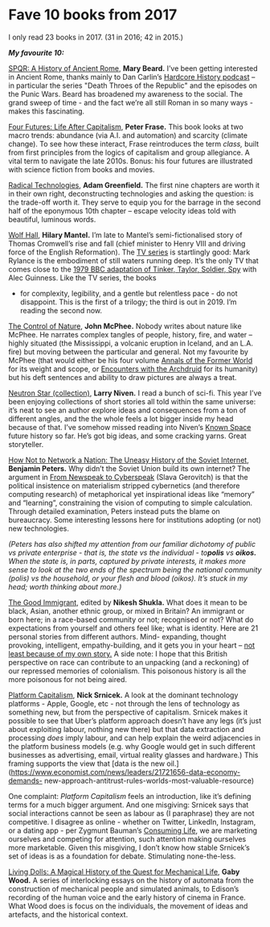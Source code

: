 # Fave 10 books from 2017

I only read 23 books in 2017. (31 in 2016; 42 in 2015.)

_**My favourite 10:**_

[SPQR: A History of Ancient Rome](http://amzn.to/2DSobc1), **Mary Beard.**
I’ve been getting interested in Ancient Rome, thanks mainly to Dan Carlin’s
[Hardcore History podcast](http://www.dancarlin.com/hardcore-history-series/)
– in particular the series "Death Throes of the Republic" and the episodes on
the Punic Wars. Beard has broadened my awareness to the social. The grand
sweep of time - and the fact we’re all still Roman in so many ways - makes
this fascinating.

[Four Futures: Life After Capitalism](http://amzn.to/2A76QcY), **Peter
Frase.** This book looks at two macro trends: abundance (via A.I. and
automation) and scarcity (climate change). To see how these interact, Frase
reintroduces the term _class,_ built from first principles from the logics of
capitalism and group allegiance. A vital term to navigate the late 2010s.
Bonus: his four futures are illustrated with science fiction from books and
movies.

[Radical Technologies](http://amzn.to/2lInYAR), **Adam Greenfield.** The first
nine chapters are worth it in their own right, deconstructing technologies and
asking the question: is the trade-off worth it. They serve to equip you for
the barrage in the second half of the eponymous 10th chapter – escape velocity
ideas told with beautiful, luminous words.

[Wolf Hall](http://amzn.to/2qa7VBb), **Hilary Mantel.** I’m late to Mantel’s
semi-fictionalised story of Thomas Cromwell’s rise and fall (chief minister to
Henry VIII and driving force of the English Reformation). The [TV
series](http://www.bbc.co.uk/programmes/p02gfy02) is startlingly good: Mark
Rylance is the embodiment of still waters running deep. It’s the only TV that
comes close to the [1979 BBC adaptation of Tinker, Taylor, Soldier,
Spy](http://amzn.to/2DQBqKc) with Alec Guinness. Like the TV series, the books

- for complexity, legibility, and a gentle but relentless pace - do not
  disappoint. This is the first of a trilogy; the third is out in 2019. I’m
  reading the second now.

[The Control of Nature](http://amzn.to/2Cvy7ek), **John McPhee.** Nobody
writes about nature like McPhee. He narrates complex tangles of people,
history, fire, and water – highly situated (the Mississippi, a volcanic
eruption in Iceland, and an L.A. fire) but moving between the particular and
general. Not my favourite by McPhee (that would either be his four volume
[Annals of the Former World](http://amzn.to/2lHoEGD) for its weight and scope,
or [Encounters with the Archdruid](http://amzn.to/2CBUxs1) for its humanity)
but his deft sentences and ability to draw pictures are always a treat.

[Neutron Star (collection)](http://amzn.to/2qfNtPv), **Larry Niven.** I read a
bunch of sci-fi. This year I’ve been enjoying collections of short stories all
told within the same universe: it’s neat to see an author explore ideas and
consequences from a ton of different angles, and the the whole feels a lot
bigger inside my head because of that. I’ve somehow missed reading into
Niven’s [Known Space](https://en.wikipedia.org/wiki/Known_Space) future
history so far. He’s got big ideas, and some cracking yarns. Great
storyteller.

[How Not to Network a Nation: The Uneasy History of the Soviet
Internet](http://amzn.to/2DS8u4C), **Benjamin Peters.** Why didn’t the Soviet
Union build its own internet? The argument in [From Newspeak to
Cyberspeak](http://amzn.to/2lGXShG) (Slava Gerovitch) is that the political
insistence on materialism stripped cybernetics (and therefore computing
research) of metaphorical yet inspirational ideas like “memory” and
“learning”, constraining the vision of computing to simple calculation.
Through detailed examination, Peters instead puts the blame on bureaucracy.
Some interesting lessons here for institutions adopting (or not) new
technologies.

_(Peters has also shifted my attention from our familiar dichotomy of public
vs private enterprise - that is, the state vs the individual - to**polis** vs
**oikos.** When the state is, in parts, captured by private interests, it
makes more sense to look at the two ends of the spectrum being the national
community (polis) vs the household, or your flesh and blood (oikos). It’s
stuck in my head; worth thinking about more.)_

[The Good Immigrant](http://amzn.to/2A6tQJ8), edited by **Nikesh Shukla.**
What does it mean to be black, Asian, another ethnic group, or mixed in
Britain? An immigrant or born here; in a race-based community or not;
recognised or not? What do expectations from yourself and others feel like;
what is identity. Here are 21 personal stories from different authors. Mind-
expanding, thought provoking, intelligent, empathy-building, and it gets you
in your heart – [not least because of my own
story.](http://interconnected.org/home/2015/09/27/half_caste) A side note: I
hope that this British perspective on race can contribute to an unpacking (and
a reckoning) of our repressed memories of colonialism. This poisonous history
is all the more poisonous for not being aired.

[Platform Capitalism](http://amzn.to/2CfzgDq), **Nick Srnicek.** A look at the
dominant technology platforms - Apple, Google, etc - not through the lens of
technology as something new, but from the perspective of capitalism. Srnicek
makes it possible to see that Uber’s platform approach doesn’t have any legs
(it’s just about exploiting labour, nothing new there) but that data
extraction and processing _does_ imply labour, and can help explain the weird
adjacencies in the platform business models (e.g. why Google would get in such
different businesses as advertising, email, virtual reality glasses and
hardware.) This framing supports the view that [data is the new
oil.](https://www.economist.com/news/leaders/21721656-data-economy-demands-
new-approach-antitrust-rules-worlds-most-valuable-resource)

One complaint: _Platform Capitalism_ feels an introduction, like it’s defining
terms for a much bigger argument. And one misgiving: Srnicek says that social
interactions cannot be seen as labour as (I paraphrase) they are not
competitive. I disagree as online - whether on Twitter, LinkedIn, Instagram,
or a dating app - per Zygmunt Bauman’s [Consuming
Life](http://amzn.to/2CtUces), we are marketing ourselves and competing for
attention, such attention making ourselves more marketable. Given this
misgiving, I don’t know how stable Srnicek’s set of ideas is as a foundation
for debate. Stimulating none-the-less.

[Living Dolls: A Magical History of the Quest for Mechanical
Life](http://amzn.to/2A6ygzI), **Gaby Wood.** A series of interlocking essays
on the history of automata from the construction of mechanical people and
simulated animals, to Edison’s recording of the human voice and the early
history of cinema in France. What Wood does is focus on the individuals, the
movement of ideas and artefacts, and the historical context.
